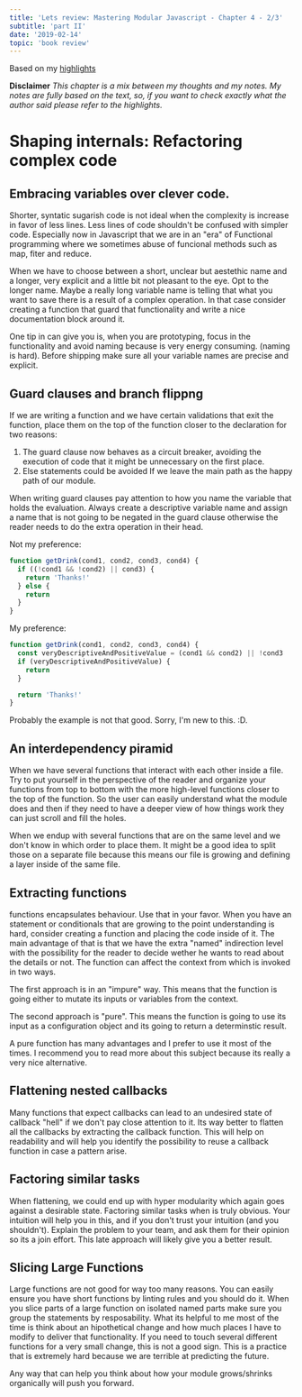 ```yaml
---
title: 'Lets review: Mastering Modular Javascript - Chapter 4 - 2/3'
subtitle: 'part II'
date: '2019-02-14'
topic: 'book review'
---
```


Based on my [highlights](https://github.com/neomaxzero/m-quickreview/blob/master/mastering-modular-js/chapter-04.md)

**Disclaimer**
_This chapter is a mix between my thoughts and my notes.
My notes are fully based on the text, so, if you want to check exactly what the author said please refer to the highlights._

# Shaping internals: Refactoring complex code

## Embracing variables over clever code.

Shorter, syntatic sugarish code is not ideal when the complexity is increase in favor of less lines. Less lines of code shouldn't be confused with simpler code. Especially now in Javascript that we are in an "era" of Functional programming where we sometimes abuse of funcional methods such as map, fiter and reduce.

When we have to choose between a short, unclear but aestethic name and a longer, very explicit and a little bit not pleasant to the eye. Opt to the longer name. Maybe a really long variable name is telling that what you want to save there is a result of a complex operation. In that case consider creating a function that guard that functionality and write a nice documentation block around it.

One tip in can give you is, when you are prototyping, focus in the functionality and avoid naming because is very energy consuming. (naming is hard). Before shipping make sure all your variable names are precise and explicit.

## Guard clauses and branch flippng

If we are writing a function and we have certain validations that exit the function, place them on the top of the function closer to the declaration for two reasons:

1.  The guard clause now behaves as a circuit breaker, avoiding the execution of code that it might be unnecessary on the first place.
2.  Else statements could be avoided If we leave the main path as the happy path of our module.

When writing guard clauses pay attention to how you name the variable that holds the evaluation. Always create a descriptive variable name and assign a name that is not going to be negated in the guard clause otherwise the reader needs to do the extra operation in their head.

Not my preference:

```javascript
function getDrink(cond1, cond2, cond3, cond4) {
  if ((!cond1 && !cond2) || cond3) {
    return 'Thanks!'
  } else {
    return
  }
}
```

My preference:

```javascript
function getDrink(cond1, cond2, cond3, cond4) {
  const veryDescriptiveAndPositiveValue = (cond1 && cond2) || !cond3
  if (veryDescriptiveAndPositiveValue) {
    return
  }

  return 'Thanks!'
}
```

Probably the example is not that good. Sorry, I'm new to this. :D.

## An interdependency piramid

When we have several functions that interact with each other inside a file. Try to put yourself in the perspective of the reader and organize your functions from top to bottom with the more high-level functions closer to the top of the function. So the user can easily understand what the module does and then if they need to have a deeper view of how things work they can just scroll and fill the holes.

When we endup with several functions that are on the same level and we don't know in which order to place them. It might be a good idea to split those on a separate file because this means our file is growing and defining a layer inside of the same file.

## Extracting functions

functions encapsulates behaviour. Use that in your favor. When you have an statement or conditionals that are growing to the point understanding is hard, consider creating a function and placing the code inside of it. The main advantage of that is that we have the extra "named" indirection level with the possibility for the reader to decide wether he wants to read about the details or not. The function can affect the context from which is invoked in two ways.

The first approach is in an "impure" way. This means that the function is going either to mutate its inputs or variables from the context.

The second approach is "pure". This means the function is going to use its input as a configuration object and its going to return a determinstic result.

A pure function has many advantages and I prefer to use it most of the times. I recommend you to read more about this subject because its really a very nice alternative.

## Flattening nested callbacks

Many functions that expect callbacks can lead to an undesired state of callback "hell" if we don't pay close attention to it.
Its way better to flatten all the callbacks by extracting the callback function. This will help on readability and will help you identify the possibility to reuse a callback function in case a pattern arise.

## Factoring similar tasks

When flattening, we could end up with hyper modularity which again goes against a desirable state. Factoring similar tasks when is truly obvious. Your intuition will help you in this, and if you don't trust your intuition (and you shouldn't). Explain the problem to your team, and ask them for their opinion so its a join effort. This late approach will likely give you a better result.

## Slicing Large Functions

Large functions are not good for way too many reasons. You can easily ensure you have short functions by linting rules and you should do it. When you slice parts of a large function on isolated named parts make sure you group the statements by resposability. What its helpful to me most of the time is think about an hipothetical change and how much places I have to modify to deliver that functionality. If you need to touch several different functions for a very small change, this is not a good sign. This is a practice that is extremely hard because we are terrible at predicting the future.

Any way that can help you think about how your module grows/shrinks organically will push you forward.

